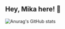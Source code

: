 ## Hey, Mika here! :wave:

![Anurag's GitHub stats](https://github-readme-stats.vercel.app/api?username=MikaStiebitz&show_icons=true&theme=dark)
